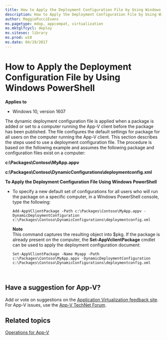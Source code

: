 ```yaml
---
title: How to Apply the Deployment Configuration File by Using Windows PowerShell (Windows 10)
description: How to Apply the Deployment Configuration File by Using Windows PowerShell
author: MaggiePucciEvans
ms.pagetype: mdop, appcompat, virtualization
ms.mktglfcycl: deploy
ms.sitesec: library
ms.prod: w10
ms.date: 04/19/2017
---
```



# How to Apply the Deployment Configuration File by Using Windows PowerShell

**Applies to**
-   Windows 10, version 1607

The dynamic deployment configuration file is applied when a package is added or set to a computer running the App-V client before the package has been published. The file configures the default settings for package for all users on the computer running the App-V client. This section describes the steps used to use a deployment configuration file. The procedure is based on the following example and assumes the following package and configuration files exist on a computer:

**c:\\Packages\\Contoso\\MyApp.appv**

**c:\\Packages\\Contoso\\DynamicConfigurations\\deploymentconfig.xml**

**To Apply the Deployment Configuration File Using Windows PowerShell**

-   To specify a new default set of configurations for all users who will run the package on a specific computer, in a Windows PowerShell console, type the following:

    `Add-AppVClientPackage -Path c:\Packages\Contoso\MyApp.appv -DynamicDeploymentConfiguration c:\Packages\Contoso\DynamicConfigurations\deploymentconfig.xml`

    **Note**<br>
    This command captures the resulting object into $pkg. If the package is already present on the computer, the **Set-AppVclientPackage** cmdlet can be used to apply the deployment configuration document:

    `Set-AppVClientPackage -Name Myapp -Path c:\Packages\Contoso\MyApp.appv -DynamicDeploymentConfiguration c:\Packages\Contoso\DynamicConfigurations\deploymentconfig.xml`

     
## Have a suggestion for App-V?

Add or vote on suggestions on the [Application Virtualization feedback site](https://appv.uservoice.com/forums/280448-microsoft-application-virtualization).<br>For App-V issues, use the [App-V TechNet Forum](https://social.technet.microsoft.com/Forums/en-US/home?forum=mdopappv).

## Related topics

[Operations for App-V](appv-operations.md)
